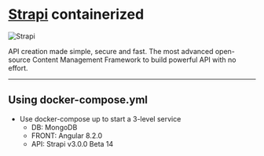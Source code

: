 # [Strapi](https://github.com/strapi/strapi) containerized

![Strapi](https://cldup.com/7umchwdUBh.png)

API creation made simple, secure and fast.
The most advanced open-source Content Management Framework to build powerful API with no effort.

***

## Using docker-compose.yml
- Use docker-compose up to start a 3-level service
    - DB: MongoDB
    - FRONT: Angular 8.2.0
    - API: Strapi v3.0.0 Beta 14